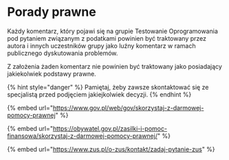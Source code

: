# Porady prawne

Każdy komentarz, który pojawi się na grupie Testowanie Oprogramowania pod pytaniem związanym z podatkami powinien być traktowany przez autora i innych uczestników grupy jako luźny komentarz w ramach publicznego dyskutowania problemów.

Z założenia żaden komentarz nie powinien być traktowany jako posiadający jakiekolwiek podstawy prawne.

{% hint style="danger" %}
Pamiętaj, żeby zawsze skontaktować się ze specjalistą przed podjęciem jakiejkolwiek decyzji.
{% endhint %}

{% embed url="https://www.gov.pl/web/gov/skorzystaj-z-darmowej-pomocy-prawnej" %}

{% embed url="https://obywatel.gov.pl/zasilki-i-pomoc-finansowa/skorzystaj-z-darmowej-pomocy-prawnej/" %}

{% embed url="https://www.zus.pl/o-zus/kontakt/zadaj-pytanie-zus" %}
